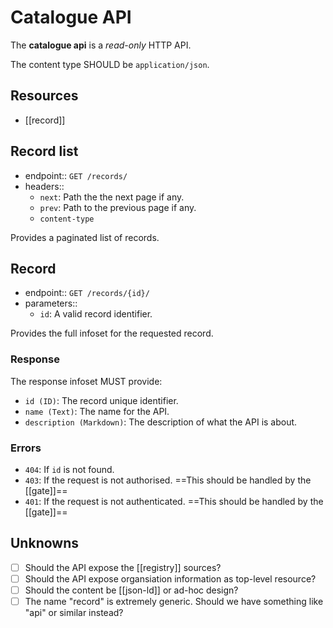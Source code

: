 ---
---
# Catalogue API

The **catalogue api** is a _read-only_ HTTP API.

The content type SHOULD be `application/json`.


## Resources

- [[record]]


## Record list

- endpoint:: `GET /records/`
- headers::
  - `next`: Path the the next page if any.
  - `prev`: Path to the previous page if any.
  - `content-type`

Provides a paginated list of records.


## Record

- endpoint:: `GET /records/{id}/`
- parameters::
  - `id`: A valid record identifier.

Provides the full infoset for the requested record.

### Response

The response infoset MUST provide:

- `id (ID)`: The record unique identifier.
- `name (Text)`: The name for the API.
- `description (Markdown)`: The description of what the API is about.

### Errors

- `404`: If `id` is not found.
- `403`: If the request is not authorised. ==This should be handled by the [[gate]]==
- `401`: If the request is not authenticated. ==This should be handled by the [[gate]]==





## Unknowns

- [ ] Should the API expose the [[registry]] sources?
- [ ] Should the API expose organsiation information as top-level resource?
- [ ] Should the content be [[json-ld]] or ad-hoc design?
- [ ] The name "record" is extremely generic. Should we have something like "api" or similar instead?